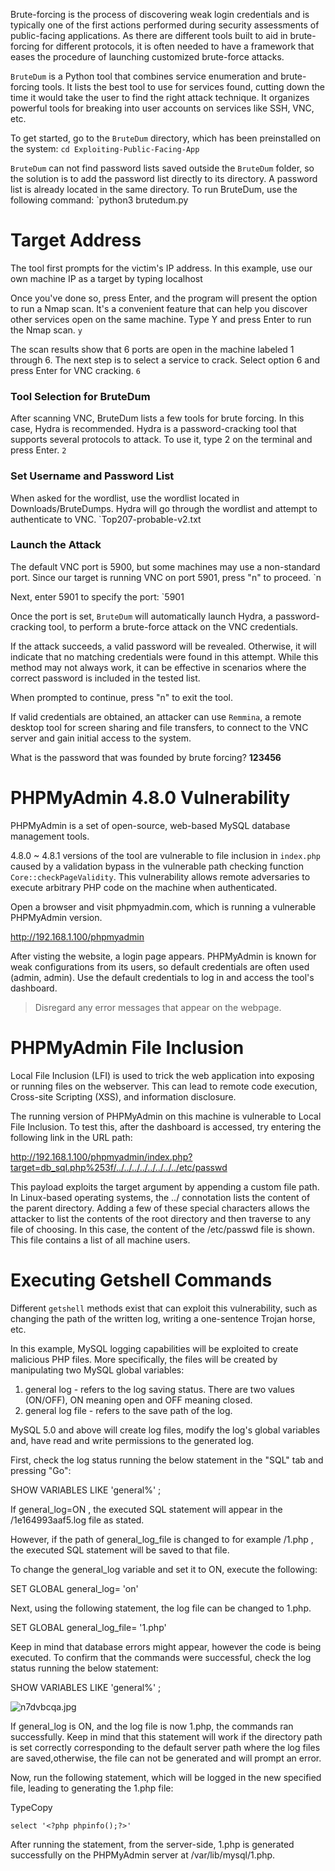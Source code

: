 Brute-forcing is the process of discovering weak login credentials and is typically one of the first actions performed during security assessments of public-facing applications. As there are different tools built to aid in brute-forcing for different protocols, it is often needed to have a framework that eases the procedure of launching customized brute-force attacks.

`BruteDum` is a Python tool that combines service enumeration and brute-forcing tools. It lists the best tool to use for services found, cutting down the time it would take the user to find the right attack technique. It organizes powerful tools for breaking into user accounts on services like SSH, VNC, etc.

To get started, go to the `BruteDum` directory, which has been preinstalled on the system:
`cd Exploiting-Public-Facing-App`

`BruteDum` can not find password lists saved outside the `BruteDum` folder, so the solution is to add the password list directly to its directory. A password list is already located in the same directory.
To run BruteDum, use the following command:
`python3 brutedum.py
# Target Address

The tool first prompts for the victim's IP address. In this example, use our own machine IP as a target by typing localhost

Once you've done so, press Enter, and the program will present the option to run a Nmap scan. It's a convenient feature that can help you discover other services open on the same machine. Type Y and press Enter to run the Nmap scan. `y`

The scan results show that 6 ports are open in the machine labeled 1 through 6. The next step is to select a service to crack. Select option 6 and press Enter for VNC cracking. `6`
### Tool Selection for BruteDum

After scanning VNC, BruteDum lists a few tools for brute forcing. In this case, Hydra is recommended. Hydra is a password-cracking tool that supports several protocols to attack. To use it, type 2 on the terminal and press Enter. `2`
### Set Username and Password List

When asked for the wordlist, use the wordlist located in Downloads/BruteDumps. Hydra will go through the wordlist and attempt to authenticate to VNC.
`Top207-probable-v2.txt

### Launch the Attack

The default VNC port is 5900, but some machines may use a non-standard port. Since our target is running VNC on port 5901, press "n" to proceed. `n

Next, enter 5901 to specify the port: `5901

Once the port is set, `BruteDum` will automatically launch Hydra, a password-cracking tool, to perform a brute-force attack on the VNC credentials.

If the attack succeeds, a valid password will be revealed. Otherwise, it will indicate that no matching credentials were found in this attempt. While this method may not always work, it can be effective in scenarios where the correct password is included in the tested list.

When prompted to continue, press "n" to exit the tool.

If valid credentials are obtained, an attacker can use `Remmina`, a remote desktop tool for screen sharing and file transfers, to connect to the VNC server and gain initial access to the system.

What is the password that was founded by brute forcing?
**123456**
# PHPMyAdmin 4.8.0 Vulnerability

PHPMyAdmin is a set of open-source, web-based MySQL database management tools.

4.8.0 ~ 4.8.1 versions of the tool are vulnerable to file inclusion in `index.php` caused by a validation bypass in the vulnerable path checking function `Core::checkPageValidity`. This vulnerability allows remote adversaries to execute arbitrary PHP code on the machine when authenticated.

Open a browser and visit phpmyadmin.com, which is running a vulnerable PHPMyAdmin version.

http://192.168.1.100/phpmyadmin

After visting the website, a login page appears. PHPMyAdmin is known for weak configurations from its users, so default credentials are often used (admin, admin). Use the default credentials to log in and access the tool's dashboard.

> Disregard any error messages that appear on the webpage.
# PHPMyAdmin File Inclusion

Local File Inclusion (LFI) is used to trick the web application into exposing or running files on the webserver. This can lead to remote code execution, Cross-site Scripting (XSS), and information disclosure.

The running version of PHPMyAdmin on this machine is vulnerable to Local File Inclusion. To test this, after the dashboard is accessed, try entering the following link in the URL path:

http://192.168.1.100/phpmyadmin/index.php?target=db_sql.php%253f/../../../../../../../../etc/passwd

This payload exploits the target argument by appending a custom file path. In Linux-based operating systems, the ../ connotation lists the content of the parent directory. Adding a few of these special characters allows the attacker to list the contents of the root directory and then traverse to any file of choosing. In this case, the content of the /etc/passwd file is shown. This file contains a list of all machine users.
# Executing Getshell Commands

Different `getshell` methods exist that can exploit this vulnerability, such as changing the path of the written log, writing a one-sentence Trojan horse, etc.

In this example, MySQL logging capabilities will be exploited to create malicious PHP files. More specifically, the files will be created by manipulating two MySQL global variables:

1. general log - refers to the log saving status. There are two values ​​(ON/OFF), ON meaning open and OFF meaning closed.
2. general log file - refers to the save path of the log.

MySQL 5.0 and above will create log files, modify the log's global variables and, have read and write permissions to the generated log.

First, check the log status running the below statement in the "SQL" tab and pressing "Go":

SHOW VARIABLES LIKE 'general%' ;

If general_log=ON , the executed SQL statement will appear in the /1e164993aaf5.log file as stated.

However, if the path of general_log_file is changed to for example /1.php , the executed SQL statement will be saved to that file.

To change the general_log variable and set it to ON, execute the following:

SET GLOBAL general_log= 'on'

Next, using the following statement, the log file can be changed to 1.php.

SET GLOBAL general_log_file= '1.php'

Keep in mind that database errors might appear, however the code is being executed. To confirm that the commands were successful, check the log status running the below statement:

SHOW VARIABLES LIKE 'general%' ;

![n7dvbcqa.jpg](https://labondemand.blob.core.windows.net/content/lab183047/instructions285698/n7dvbcqa.jpg)

If general_log is ON, and the log file is now 1.php, the commands ran successfully. Keep in mind that this statement will work if the directory path is set correctly corresponding to the default server path where the log files are saved,otherwise, the file can not be generated and will prompt an error.

Now, run the following statement, which will be logged in the new specified file, leading to generating the 1.php file:

TypeCopy

`select '<?php phpinfo();?>'`

After running the statement, from the server-side, 1.php is generated successfully on the PHPMyAdmin server at /var/lib/mysql/1.php.